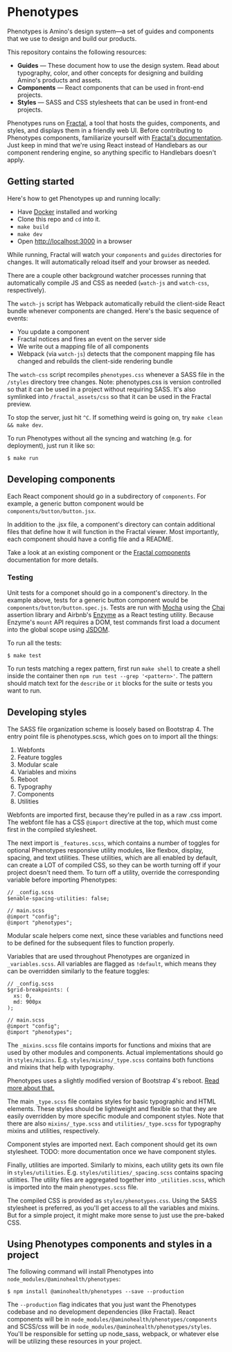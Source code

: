 # Phenotypes

Phenotypes is Amino's design system—a set of guides and components that we use to design and build our products.

This repository contains the following resources:

* **Guides** — These document how to use the design system. Read about typography, color, and other concepts for designing and building Amino's products and assets.
* **Components** — React components that can be used in front-end projects.
* **Styles** — SASS and CSS stylesheets that can be used in front-end projects.

Phenotypes runs on [Fractal](http://fractal.build), a tool that hosts the guides, components, and styles, and displays them in a friendly web UI. Before contributing to Phenotypes components, familiarize yourself with [Fractal's documentation](http://fractal.build/guide). Just keep in mind that we're using React instead of Handlebars as our component rendering engine, so anything specific to Handlebars doesn't apply.

## Getting started

Here's how to get Phenotypes up and running locally:

* Have [Docker](https://www.docker.com) installed and working
* Clone this repo and `cd` into it.
* `make build`
* `make dev`
* Open [http://localhost:3000](http://localhost:3000) in a browser

While running, Fractal will watch your `components` and `guides` directories for changes. It will automatically reload itself and your browser as needed.

There are a couple other background watcher processes running that automatically compile JS and CSS as needed (`watch-js` and `watch-css`, respectively).

The `watch-js` script has Webpack automatically rebuild the client-side React bundle whenever components are changed. Here's the basic sequence of events:

* You update a component
* Fractal notices and fires an event on the server side
* We write out a mapping file of all components
* Webpack (via `watch-js`) detects that the component mapping file has changed and rebuilds the client-side rendering bundle

The `watch-css` script recompiles `phenotypes.css` whenever a SASS file in the `/styles` directory tree changes. Note: phenotypes.css is version controlled so that it can be used in a project without requiring SASS. It's also symlinked into `/fractal_assets/css` so that it can be used in the Fractal preview.

To stop the server, just hit `^C`. If something weird is going on, try `make clean && make dev`.

To run Phenotypes without all the syncing and watching (e.g. for deployment), just run it like so:

```
$ make run
```

## Developing components

Each React component should go in a subdirectory of `components`. For example, a generic button component would be `components/button/button.jsx`.

In addition to the .jsx file, a component's directory can contain additional files that define how it will function in the Fractal viewer. Most importantly, each component should have a config file and a README.

Take a look at an existing component or the [Fractal components](http://fractal.build/guide/components) documentation for more details.

### Testing

Unit tests for a componet should go in a component's directory. In the example above, tests for a generic button component would be `components/button/button.spec.js`. Tests are run with [Mocha](https://mochajs.org/) using the [Chai](http://chaijs.com/) assertion library and Airbnb's [Enzyme](https://github.com/airbnb/enzyme) as a React testing utility. Because Enzyme's `mount` API requires a DOM, test commands first load a document into the global scope using [JSDOM](https://github.com/tmpvar/jsdom).

To run all the tests:
```
$ make test
```

To run tests matching a regex pattern, first run `make shell` to create a shell inside the container then `npm run test --grep '<pattern>'`. The pattern should match text for the `describe` or `it` blocks for the suite or tests you want to run.

## Developing styles

The SASS file organization scheme is loosely based on Bootstrap 4. The entry point file is phenotypes.scss, which goes on to import all the things:

1. Webfonts
2. Feature toggles
3. Modular scale
4. Variables and mixins
5. Reboot
6. Typography
7. Components
8. Utilities

Webfonts are imported first, because they're pulled in as a raw .css import. The webfont file has a CSS `@import` directive at the top, which must come first in the compiled stylesheet.

The next import is `_features.scss`, which contains a number of toggles for optional Phenotypes responsive utility modules, like flexbox, display, spacing, and text utilities. These utilities, which are all enabled by default, can create a LOT of compiled CSS, so they can be worth turning off if your project doesn't need them. To turn off a utility, override the corresponding variable before importing Phenotypes:

```
// _config.scss
$enable-spacing-utilities: false;

// main.scss
@import "config";
@import "phenotypes";
```

Modular scale helpers come next, since these variables and functions need to be defined for the subsequent files to function properly.

Variables that are used throughout Phenotypes are organized in `_variables.scss`. All variables are flagged as `!default`, which means they can be overridden similarly to the feature toggles:

```
// _config.scss
$grid-breakpoints: (
  xs: 0,
  md: 900px
);

// main.scss
@import "config";
@import "phenotypes";
```

The `_mixins.scss` file contains imports for functions and mixins that are used by other modules and components. Actual implementations should go in `styles/mixins`. E.g. `styles/mixins/_type.scss` contains both functions and mixins that help with typography.

Phenotypes uses a slightly modified version of Bootstrap 4's reboot. [Read more about that.](https://v4-alpha.getbootstrap.com/content/reboot/)

The main `_type.scss` file contains styles for basic typographic and HTML elements. These styles should be lightweight and flexible so that they are easily overridden by more specific module and component styles. Note that there are also `mixins/_type.scss` and `utilities/_type.scss` for typography mixins and utilities, respectively.

Component styles are imported next. Each component should get its own stylesheet. TODO: more documentation once we have component styles.

Finally, utilities are imported. Similarly to mixins, each utility gets its own file in `styles/utilities`. E.g. `styles/utilities/_spacing.scss` contains spacing utilities. The utility files are aggregated together into `_utilities.scss`, which is imported into the main `phenotypes.scss` file.

The compiled CSS is provided as `styles/phenotypes.css`. Using the SASS stylesheet is preferred, as you'll get access to all the variables and mixins. But for a simple project, it might make more sense to just use the pre-baked CSS.

## Using Phenotypes components and styles in a project

The following command will install Phenotypes into `node_modules/@aminohealth/phenotypes`:

```
$ npm install @aminohealth/phenotypes --save --production
```

The `--production` flag indicates that you just want the Phenotypes codebase and no development dependencies (like Fractal). React components will be in `node_modules/@aminohealth/phenotypes/components` and SCSS/css will be in `node_modules/@aminohealth/phenotypes/styles`. You'll be responsible for setting up node_sass, webpack, or whatever else will be utilizing these resources in your project.
